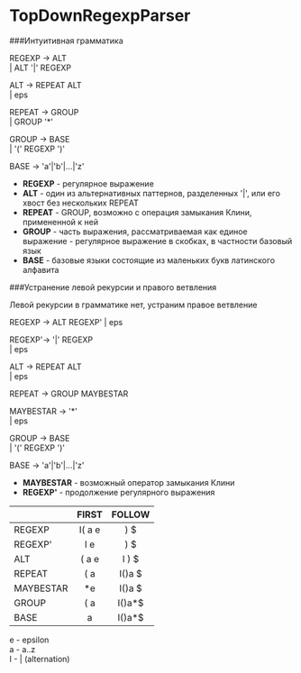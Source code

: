 TopDownRegexpParser
===================

###Интуитивная грамматика

REGEXP -> ALT       
        | ALT '|' REGEXP

ALT    -> REPEAT ALT    
        | eps

REPEAT -> GROUP         
        | GROUP '*'

GROUP  -> BASE          
        | '(' REGEXP ')'

BASE   -> 'a'|'b'|...|'z'

* **REGEXP** - регулярное выражение
* **ALT** - один из альтернативных паттернов, разделенных '|', или его хвост
  без нескольких REPEAT
* **REPEAT** - GROUP, возможно с операция замыкания Клини, примененной к ней
* **GROUP** - часть выражения, рассматриваемая как единое выражение -
регулярное выражение в скобках, в частности базовый язык
* **BASE** - базовые языки состоящие из маленьких букв латинского алфавита

###Устранение левой рекурсии и правого ветвления

Левой рекурсии в грамматике нет, устраним правое ветвление

REGEXP -> ALT REGEXP'
        | eps

REGEXP'-> '|' REGEXP  
        | eps

ALT    -> REPEAT ALT    
        | eps

REPEAT -> GROUP MAYBESTAR        
        
MAYBESTAR -> '*'  
           | eps

GROUP  -> BASE          
        | '(' REGEXP ')'

BASE   -> 'a'|'b'|...|'z'

* **MAYBESTAR** - возможный оператор замыкания Клини
* **REGEXP'** - продолжение регулярного выражения

|             | FIRST      |     FOLLOW    |
|:------------|:----------:|:-------------:|
| REGEXP      | I( a e     |   )  $        |
| REGEXP'     | I    e     |   )  $        |
| ALT         |  ( a e     | I )  $        |
| REPEAT      |  ( a       | I()a $        |
| MAYBESTAR   |     *e     | I()a $        |
| GROUP       |  ( a       | I()a*$        |
| BASE        |    a       | I()a*$        |

e - epsilon    
a - a..z      
I - | (alternation)       

